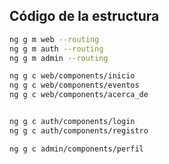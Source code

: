 ## Código de la estructura

```Bash
ng g m web --routing
ng g m auth --routing
ng g m admin --routing

ng g c web/components/inicio
ng g c web/components/eventos
ng g c web/components/acerca_de


ng g c auth/components/login
ng g c auth/components/registro

ng g c admin/components/perfil
```





